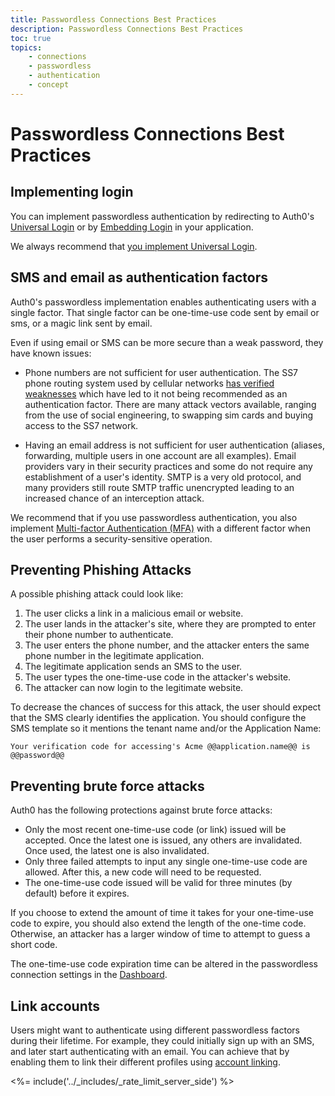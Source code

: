 ```yaml
---
title: Passwordless Connections Best Practices
description: Passwordless Connections Best Practices
toc: true
topics:
    - connections
    - passwordless
    - authentication
    - concept
---
```

# Passwordless Connections Best Practices

## Implementing login 

You can implement passwordless authentication by redirecting to Auth0's [Universal Login](/connections/passwordless/guides/universal-login) or by [Embedding Login](/connections/passwordless/guides/embedded-login) in your application.

We always recommend that [you implement Universal Login](guides/login/universal-vs-embedded).

## SMS and email as authentication factors

Auth0's passwordless implementation enables authenticating users with a single factor. That single factor can be one-time-use code sent by email or sms, or a magic link sent by email.

Even if using email or SMS can be more secure than a weak password, they have known issues:

-  Phone numbers are not sufficient for user authentication. The SS7 phone routing system used by cellular networks [has verified weaknesses](https://thehackernews.com/2017/05/ss7-vulnerability-bank-hacking.html) which have led to it not being recommended as an authentication factor. There are many attack vectors available, ranging from the use of social engineering, to swapping sim cards and buying access to the SS7 network. 

- Having an email address is not sufficient for user authentication (aliases, forwarding, multiple users in one account are all examples). Email providers vary in their security practices and some do not require any establishment of a user's identity. SMTP is a very old protocol, and many providers still route SMTP traffic unencrypted leading to an increased chance of an interception attack. 

We recommend that if you use passwordless authentication, you also implement [Multi-factor Authentication (MFA)](/mfa) with a different factor when the user performs a security-sensitive operation.

## Preventing Phishing Attacks

A possible phishing attack could look like:

1. The user clicks a link in a malicious email or website.
1. The user lands in the attacker's site, where they are prompted to enter their phone number to authenticate.
1. The user enters the phone number, and the attacker enters the same phone number in the legitimate application.
1. The legitimate application sends an SMS to the user.
1. The user types the one-time-use code in the attacker's website.
1. The attacker can now login to the legitimate website.

To decrease the chances of success for this attack, the user should expect that the SMS clearly identifies the application. You should configure the SMS template so it mentions the tenant name and/or the Application Name:

```text
Your verification code for accessing's Acme @@application.name@@ is @@password@@
```

## Preventing brute force attacks 

Auth0 has the following protections against brute force attacks:

* Only the most recent one-time-use code (or link) issued will be accepted. Once the latest one is issued, any others are invalidated. Once used, the latest one is also invalidated.
* Only three failed attempts to input any single one-time-use code are allowed. After this, a new code will need to be requested.
* The one-time-use code issued will be valid for three minutes (by default) before it expires. 

If you choose to extend the amount of time it takes for your one-time-use code to expire, you should also extend the length of the one-time code. Otherwise, an attacker has a larger window of time to attempt to guess a short code.

The one-time-use code expiration time can be altered in the passwordless connection settings in the [Dashboard](${manage_url}/#/connections/passwordless).

## Link accounts

Users might want to authenticate using different passwordless factors during their lifetime. For example, they could initially sign up with an SMS, and later start authenticating with an email. You can achieve that by enabling them to link their different profiles using [account linking](/users/concepts/overview-user-account-linking).

<%= include('../_includes/_rate_limit_server_side') %>
